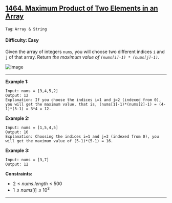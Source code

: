 ## [1464. Maximum Product of Two Elements in an Array](https://leetcode.com/problems/maximum-product-of-two-elements-in-an-array)

```Tag```: ```Array & String```

#### Difficulty: Easy

Given the array of integers ```nums```, you will choose two different indices ```i``` and ```j``` of that array. Return _the maximum value of ```(nums[i]-1) * (nums[j]-1)```_.

![image](https://github.com/quananhle/Python/assets/35042430/fe8fd904-0cf9-4fce-ad97-1247d18dfc03)

---

__Example 1:__
```
Input: nums = [3,4,5,2]
Output: 12 
Explanation: If you choose the indices i=1 and j=2 (indexed from 0), you will get the maximum value, that is, (nums[1]-1)*(nums[2]-1) = (4-1)*(5-1) = 3*4 = 12.
```

__Example 2:__
```
Input: nums = [1,5,4,5]
Output: 16
Explanation: Choosing the indices i=1 and j=3 (indexed from 0), you will get the maximum value of (5-1)*(5-1) = 16.
```

__Example 3:__
```
Input: nums = [3,7]
Output: 12
```

__Constraints:__

- $2 \le nums.length \le 500$
- $1 \le nums[i] \le 10^3$

---

